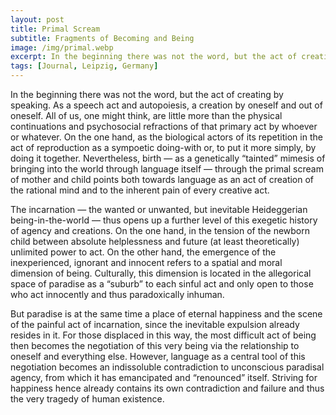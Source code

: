 ```yaml
---
layout: post
title: Primal Scream
subtitle: Fragments of Becoming and Being
image: /img/primal.webp
excerpt: In the beginning there was not the word, but the act of creating by speaking. As a speech act and autopoiesis, a creation by oneself and out of oneself. All of us, one might think, are little more than the physical continuations and psychosocial refractions of that primary act by whoever or whatever. On the one hand, as the biological actors of its repetition in the act of reproduction as a sympoetic doing-with or, to put it more simply, by doing it together. Nevertheless, birth — as a genetically “tainted” mimesis of bringing into the world through language itself — through the primal scream of mother and child points both towards language as an act of creation of the rational mind and to the inherent pain of every creative act.
tags: [Journal, Leipzig, Germany]
---
```


In the beginning there was not the word, but the act of creating by speaking. As a speech act and autopoiesis, a creation by oneself and out of oneself. All of us, one might think, are little more than the physical continuations and psychosocial refractions of that primary act by whoever or whatever. On the one hand, as the biological actors of its repetition in the act of reproduction as a sympoetic doing-with or, to put it more simply, by doing it together. Nevertheless, birth — as a genetically “tainted” mimesis of bringing into the world through language itself — through the primal scream of mother and child points both towards language as an act of creation of the rational mind and to the inherent pain of every creative act.

The incarnation — the wanted or unwanted, but inevitable Heideggerian being-in-the-world — thus opens up a further level of this exegetic history of agency and creations. On the one hand, in the tension of the newborn child between absolute helplessness and future (at least theoretically) unlimited power to act. On the other hand, the emergence of the inexperienced, ignorant and innocent refers to a spatial and moral dimension of being. Culturally, this dimension is located in the allegorical space of paradise as a “suburb” to each sinful act and only open to those who act innocently and thus paradoxically inhuman.

But paradise is at the same time a place of eternal happiness and the scene of the painful act of incarnation, since the inevitable expulsion already resides in it. For those displaced in this way, the most difficult act of being then becomes the negotiation of this very being via the relationship to oneself and everything else. However, language as a central tool of this negotiation becomes an indissoluble contradiction to unconscious paradisal agency, from which it has emancipated and “renounced” itself. Striving for happiness hence already contains its own contradiction and failure and thus the very tragedy of human existence.
